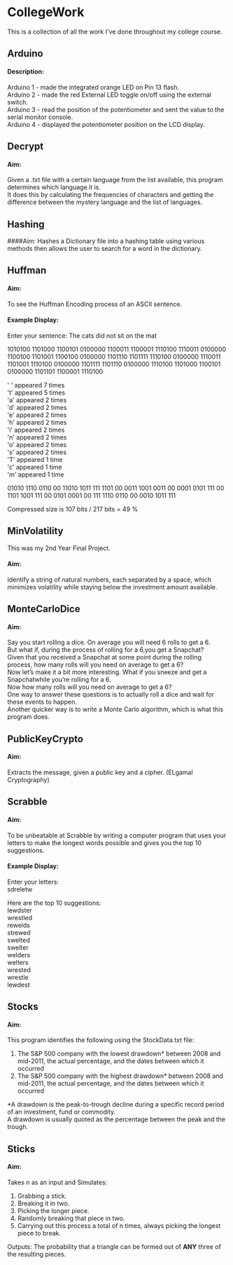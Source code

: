# CollegeWork
This is a collection of all the work I've done throughout my college course.

## Arduino
#### Description:
Arduino 1 - made the integrated orange LED on Pin 13 flash.  
Arduino 2 - made the red External LED toggle on/off using the external switch.  
Arduino 3 - read the position of the potentiometer and sent the value to the serial monitor console.  
Arduino 4 - displayed the potentiometer position on the LCD display.  

## Decrypt
#### Aim:
Given a .txt file with a certain language from the list available, this program determines which language it is.  
It does this by calculating the frequencies of characters and getting the difference between the mystery language and the list of languages.

## Hashing
####Aim:
Hashes a Dictionary file into a hashing table using various methods then allows the user to search for a word in the dictionary.

## Huffman
#### Aim:
To see the Huffman Encoding process of an ASCII sentence.
#### Example Display:
Enter your sentence: The cats did not sit on the mat

1010100 1101000 1100101 0100000 1100011 1100001 1110100 1110011 0100000 1100100 1101001 1100100 0100000 1101110 1101111 1110100 0100000 1110011 1101001 1110100 0100000 1101111 1101110 0100000 1110100 1101000 1100101 0100000 1101101 1100001 1110100

' ' appeared 7 times  
't' appeared 5 times  
'a' appeared 2 times  
'd' appeared 2 times  
'e' appeared 2 times  
'h' appeared 2 times  
'i' appeared 2 times  
'n' appeared 2 times  
'o' appeared 2 times  
's' appeared 2 times  
'T' appeared 1 time  
'c' appeared 1 time  
'm' appeared 1 time  

01010 1110 0110 00 11010 1011 111 1101 00 0011 1001 0011 00 0001 0101 111 00 1101 1001 111 00 0101 0001 00 111 1110 0110 00 0010 1011 111 

Compressed size is 107 bits / 217 bits = 49 %

## MinVolatility
This was my 2nd Year Final Project.
#### Aim:
Identify a string of natural numbers, each separated by a space, which minimizes volatility while staying below the investment amount available. 

## MonteCarloDice
#### Aim:
Say you start rolling a dice. On average you will need 6 rolls to get a 6.  
But what if, during the process of rolling for a 6,you get a Snapchat?  
Given that you received a Snapchat at some point during the rolling process, how many rolls will you need on average to get a 6?  
Now let’s make it a bit more interesting. What if you sneeze and get a Snapchatwhile you’re rolling for a 6.  
Now how many rolls will you need on average to get a 6?  
One way to answer these questions is to actually roll a dice and wait for these events to happen.  
Another quicker way is to write a Monte Carlo algorithm, which is what this program does.

## PublicKeyCrypto
#### Aim:
Extracts the message, given a public key and a cipher. (ELgamal Cryptography)

## Scrabble
#### Aim:
To be unbeatable at Scrabble by writing a computer program that uses your letters to make the longest words possible and gives you the top 10 suggestions.
#### Example Display:
Enter your letters:  
sdreletw

Here are the top 10 suggestions:  
lewdster  
wrestled  
rewelds  
strewed  
swelted  
swelter  
welders  
welters  
wrested  
wrestle  
lewdest  

## Stocks
#### Aim:
This program identifies the following using the StockData.txt file:
 1. The S&P 500 company with the lowest drawdown* between 2008 and mid-2011, the actual percentage, and the dates between which it occurred  
 2. The S&P 500 company with the highest drawdown* between 2008 and mid-2011, the actual percentage, and the dates between which it occurred  

*A drawdown is the peak-to-trough decline during a specific record period of an investment, fund or commodity.  
 A drawdown is usually quoted as the percentage between the peak and the trough.

## Sticks
#### Aim:
Takes _n_ as an input and Simulates:  
 1. Grabbing a stick. 
 2. Breaking it in two. 
 3. Picking the longer piece.
 4. Randomly breaking that piece in two.
 5. Carrying out this process a total of n times, always picking the longest piece to break.

Outputs: The probability that a triangle can be formed out of **ANY** three of the resulting pieces.
